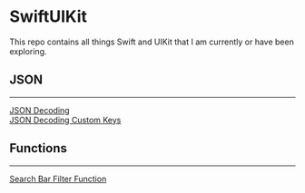 # SwiftUIKit

This repo contains all things Swift and UIKit that I am currently or have been exploring.

## JSON </br> 
***
[JSON Decoding](JSON/JSONDecoding.md) </br>
[JSON Decoding Custom Keys](JSON/JSONCustomKeys.md)

## Functions
***
[Search Bar Filter Function](HelperFunctions/SearchBarFilter.md)
